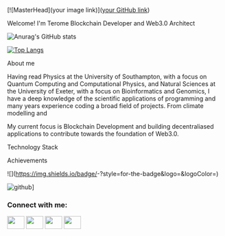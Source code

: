 [![MasterHead](your image link)]([your GitHub link](https://github.com/thequantumdomain))


Welcome!
I'm Terome
Blockchain Developer and Web3.0 Architect


![Anurag's GitHub stats](https://github-readme-stats.vercel.app/api?username=thequantumdomain&theme=blue-green&show_icons=true)

[![Top Langs](https://github-readme-stats.vercel.app/api/top-langs/?username=thequantumdomain)](https://github.com/anuraghazra/github-readme-stats)



About me

Having read Physics at the University of Southampton, with a focus on Quantum Computing and Computational Physics, and Natural Sciences at the University of Exeter, with a focus on Bioinformatics and Genomics, I have a deep knowledge of the scientific applications of programming and many years experience coding a broad field of projects. From climate modelling and 

My current focus is Blockchain Development and building decentraliased applications to contribute towards the foundation of Web3.0.


Technology Stack



Achievements




![<Badge Name>](https://img.shields.io/badge/<Badge Text>-<Background Color>?style=for-the-badge&logo=<Icon Name>&logoColor=<Logo Color>)

![github](https://img.shields.io/badge/GitHub-000000?style=for-the-badge&logo=GitHub&logoColor=white)]
  
  <h3 align="left">Connect with me:</h3>
<p align="left">
<a href="your link" target="blank"><img align="center" src="https://cdn.jsdelivr.net/npm/simple-icons@3.0.1/icons/twitter.svg" alt="" height="30" width="40" /></a>
<a href="your link" target="blank"><img align="center" src="https://cdn.jsdelivr.net/npm/simple-icons@3.0.1/icons/linkedin.svg" alt="" height="30" width="40" /></a>
<a href="your link" target="blank"><img align="center" src="https://cdn.jsdelivr.net/npm/simple-icons@3.0.1/icons/instagram.svg" alt="" height="30" width="40" /></a>
<a href="your link" target="blank"><img align="center" src="https://cdn.jsdelivr.net/npm/simple-icons@3.0.1/icons/youtube.svg" alt="" height="30" width="40" /></a>
</p>


